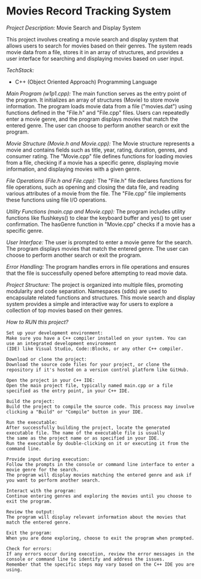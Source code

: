 # Movies Record Tracking System

*Project Description:* Movie Search and Display System

This project involves creating a movie search and display system that allows users to search for movies based on their genres. The system reads movie data from a file, stores it in an array of structures, and provides a user interface for searching and displaying movies based on user input.

*TechStack:*
- C++ (Object Oriented Approach) Programming Language

*Main Program (w1p1.cpp):*
The main function serves as the entry point of the program.
It initializes an array of structures (Movie) to store movie information.
The program loads movie data from a file ("movies.dat") using functions defined in the "File.h" and "File.cpp" files.
Users can repeatedly enter a movie genre, and the program displays movies that match the entered genre.
The user can choose to perform another search or exit the program.

*Movie Structure (Movie.h and Movie.cpp):*
The Movie structure represents a movie and contains fields such as title, year, rating, duration, genres, and consumer rating.
The "Movie.cpp" file defines functions for loading movies from a file, checking if a movie has a specific genre, displaying movie information, and displaying movies with a given genre.

*File Operations (File.h and File.cpp):*
The "File.h" file declares functions for file operations, such as opening and closing the data file, and reading various attributes of a movie from the file.
The "File.cpp" file implements these functions using file I/O operations.

*Utility Functions (main.cpp and Movie.cpp):*
The program includes utility functions like flushkeys() to clear the keyboard buffer and yes() to get user confirmation.
The hasGenre function in "Movie.cpp" checks if a movie has a specific genre.

*User Interface:*
The user is prompted to enter a movie genre for the search.
The program displays movies that match the entered genre.
The user can choose to perform another search or exit the program.

*Error Handling:*
The program handles errors in file operations and ensures that the file is successfully opened before attempting to read movie data.

*Project Structure:*
The project is organized into multiple files, promoting modularity and code separation.
Namespaces (sdds) are used to encapsulate related functions and structures.
This movie search and display system provides a simple and interactive way for users to explore a collection of top movies based on their genres.

*How to RUN this project?*
```
Set up your development environment:
Make sure you have a C++ compiler installed on your system. You can use an integrated development environment
(IDE) like Visual Studio, Code::Blocks, or any other C++ compiler.

Download or clone the project:
Download the source code files for your project, or clone the repository if it's hosted on a version control platform like GitHub.

Open the project in your C++ IDE:
Open the main project file, typically named main.cpp or a file specified as the entry point, in your C++ IDE.

Build the project:
Build the project to compile the source code. This process may involve clicking a "Build" or "Compile" button in your IDE.

Run the executable:
After successfully building the project, locate the generated executable file. The name of the executable file is usually
the same as the project name or as specified in your IDE.
Run the executable by double-clicking on it or executing it from the command line.

Provide input during execution:
Follow the prompts in the console or command line interface to enter a movie genre for the search.
The program will display movies matching the entered genre and ask if you want to perform another search.

Interact with the program:
Continue entering genres and exploring the movies until you choose to exit the program.

Review the output:
The program will display relevant information about the movies that match the entered genre.

Exit the program:
When you are done exploring, choose to exit the program when prompted.

Check for errors:
If any errors occur during execution, review the error messages in the console or command line to identify and address the issues.
Remember that the specific steps may vary based on the C++ IDE you are using.
```
